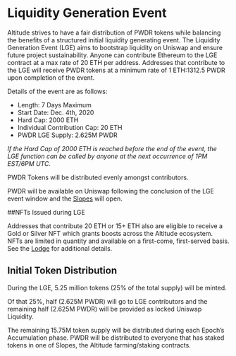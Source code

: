 # Liquidity Generation Event

Altitude strives to have a fair distribution of PWDR tokens while balancing the benefits of a structured initial liquidity generating event.
The Liquidity Generation Event (LGE) aims to bootstrap liquidity on Uniswap and ensure future project sustainability. Anyone can contribute Ethereum to the LGE contract at a max rate of 20 ETH per address. Addresses that contribute to the LGE will receive PWDR tokens at a minimum rate of 1 ETH:1312.5 PWDR upon completion of the event. 

Details of the event are as follows:
- Length: 7 Days Maximum
- Start Date: Dec. 4th, 2020 
- Hard Cap: 2000 ETH 
- Individual Contribution Cap: 20 ETH
- PWDR LGE Supply: 2.625M PWDR

*If the Hard Cap of 2000 ETH is reached before the end of the event, the LGE function can be called by anyone at the next occurrence of 1PM EST/6PM UTC.*

PWDR Tokens will be distributed evenly amongst contributors.

PWDR will be available on Uniswap following the conclusion of the LGE event window and the [Slopes](../slopes) will open.

##NFTs Issued during LGE

Addresses that contribute 20 ETH or 15+ ETH also are eligible to receive a Gold or Silver NFT which grants boosts across the Altitude ecosystem. NFTs are limited in quantity and available on a first-come, first-served basis. See the [Lodge](../lodge) for additional details.

## Initial Token Distribution

During the LGE, 5.25 million tokens (25% of the total supply) will be minted. 

Of that 25%, half (2.625M PWDR) will go to LGE contributors and the remaining half (2.625M PWDR) will be provided as locked Uniswap Liquidity.

The remaining 15.75M token supply will be distributed during each Epoch’s Accumulation phase.  PWDR will be distributed to everyone that has staked tokens in one of Slopes, the Altitude farming/staking contracts.